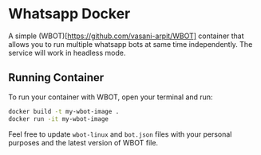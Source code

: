 # Whatsapp Docker

A simple (WBOT)[https://github.com/vasani-arpit/WBOT] container that allows you to run multiple whatsapp bots at same time independently. The service will work in headless mode.

## Running Container

To run your container with WBOT, open your terminal and run:

```sh
docker build -t my-wbot-image .
docker run -it my-wbot-image
```

Feel free to update `wbot-linux` and `bot.json` files with your personal purposes and the latest version of WBOT file.
